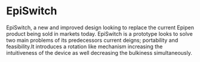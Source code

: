 # EpiSwitch
EpiSwitch, a new and improved design looking to replace the current Epipen product being sold in markets today. EpiSwitch is a prototype looks to solve two main problems of its predecessors current deigns; portability and feasibility.It introduces a rotation like mechanism increasing the intuitiveness of the device as well decreasing the bulkiness simultaneously. 
